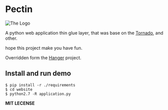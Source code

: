 Pectin
======

![The Logo](http://github.com/tioover/Pectin/raw/master/website/media/logo.png)

A python web application thin glue layer, that was base on the
[Tornado](http://github.com/facebook/tornado), and other.

hope this project make you have fun.

Overridden form the [Hanger](http://github.com/tioover/hanger) project.

## Install and run demo ##

    $ pip install -r ./requirements
    $ cd website
    $ python2.7 -R application.py

**MIT LECENSE**
